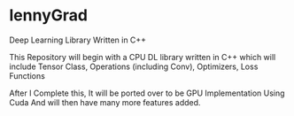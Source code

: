 # lennyGrad

Deep Learning Library Written in C++

This Repository will begin with a CPU DL library written in C++ which will include Tensor Class, Operations (including Conv), Optimizers, Loss Functions

After I Complete this, It will be ported over to be GPU Implementation Using Cuda And will then have many more features added.
